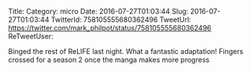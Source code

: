 Title: 
Category: micro
Date: 2016-07-27T01:03:44
Slug: 2016-07-27T01:03:44
TwitterId: 758105555680362496
TweetUrl: https://twitter.com/mark_philpot/status/758105555680362496
ReTweetUser: 

Binged the rest of ReLIFE last night. What a fantastic adaptation! Fingers crossed for a season 2 once the manga makes more progress